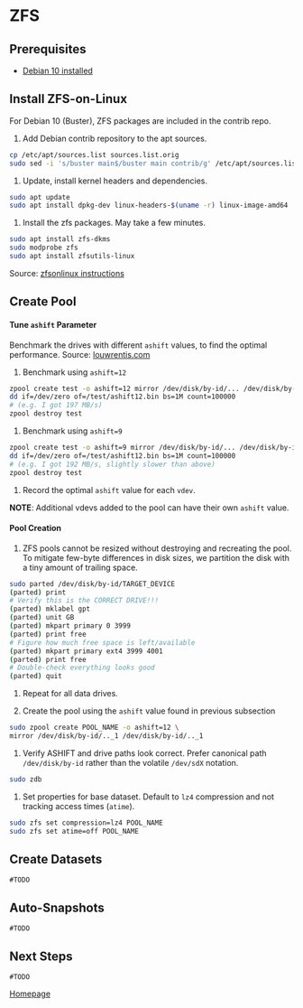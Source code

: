 # ZFS

## Prerequisites

* [Debian 10 installed](../os/01_Debian_Headless.md)


## Install ZFS-on-Linux
For Debian 10 (Buster), ZFS packages are included in the contrib repo.

1. Add Debian contrib repository to the apt sources.
```bash
cp /etc/apt/sources.list sources.list.orig
sudo sed -i 's/buster main$/buster main contrib/g' /etc/apt/sources.list
```
1. Update, install kernel headers and dependencies.
```bash
sudo apt update
sudo apt install dpkg-dev linux-headers-$(uname -r) linux-image-amd64
```

1. Install the zfs packages. May take a few minutes.
```bash
sudo apt install zfs-dkms
sudo modprobe zfs
sudo apt install zfsutils-linux
```

Source: [zfsonlinux instructions](https://github.com/zfsonlinux/zfs/wiki/Debian)


## Create Pool

#### Tune `ashift` Parameter
Benchmark the drives with different `ashift` values, to find the optimal performance.
Source: [louwrentis.com](https://louwrentius.com/zfs-performance-and-capacity-impact-of-ashift9-on-4k-sector-drives.html)

1. Benchmark using `ashift=12`
```bash
zpool create test -o ashift=12 mirror /dev/disk/by-id/... /dev/disk/by-id/...
dd if=/dev/zero of=/test/ashift12.bin bs=1M count=100000
# (e.g. I got 197 MB/s)
zpool destroy test
```
1. Benchmark using `ashift=9`
```bash
zpool create test -o ashift=9 mirror /dev/disk/by-id/... /dev/disk/by-id/...
dd if=/dev/zero of=/test/ashift12.bin bs=1M count=100000
# (e.g. I got 192 MB/s, slightly slower than above)
zpool destroy test
```
1. Record the optimal `ashift` value for each `vdev`.

__NOTE__: Additional vdevs added to the pool can have their own `ashift` value.

#### Pool Creation
1. ZFS pools cannot be resized without destroying and recreating the pool. To mitigate few-byte differences in disk sizes, we partition the disk with a tiny amount of trailing space.
```bash
sudo parted /dev/disk/by-id/TARGET_DEVICE
(parted) print
# Verify this is the CORRECT DRIVE!!!
(parted) mklabel gpt
(parted) unit GB
(parted) mkpart primary 0 3999
(parted) print free
# Figure how much free space is left/available
(parted) mkpart primary ext4 3999 4001
(parted) print free
# Double-check everything looks good
(parted) quit
```
1. Repeat for all data drives.

1. Create the pool using the `ashift` value found in previous subsection
```bash
sudo zpool create POOL_NAME -o ashift=12 \
mirror /dev/disk/by-id/.._1 /dev/disk/by-id/.._1
```
1. Verify ASHIFT and drive paths look correct.  Prefer canonical path `/dev/disk/by-id` rather than the volatile `/dev/sdX` notation.
```bash
sudo zdb
```

1. Set properties for base dataset. Default to `lz4` compression and not tracking access times (`atime`).
```bash
sudo zfs set compression=lz4 POOL_NAME
sudo zfs set atime=off POOL_NAME
```


## Create Datasets
```
#TODO
```


## Auto-Snapshots
```
#TODO
```


## Next Steps
```
#TODO
```


[Homepage](../README.md)
